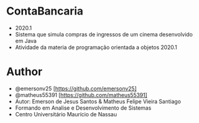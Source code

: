 # ContaBancaria
* 2020.1
* Sistema que simula compras de ingressos de um cinema desenvolvido em Java
*  Atividade da materia de programação orientada a objetos 2020.1


# Author

* @emersonv25 [https://github.com/emersonv25]
* @matheus55391 [https://github.com/matheus55391]
* Autor: Emerson de Jesus Santos & Matheus Felipe Vieira Santiago
* Formando em Analise e Desenvolvimento de Sistemas
* Centro Universitário Maurício de Nassau
